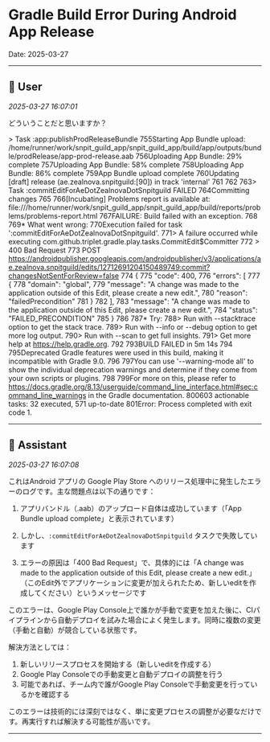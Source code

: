 # Gradle Build Error During Android App Release

Date: 2025-03-27

---

## 👤 User
*2025-03-27 16:07:01*

どういうことだと思いますか？

&gt; Task :app:publishProdReleaseBundle
755Starting App Bundle upload: /home/runner/work/snpit_guild_app/snpit_guild_app/build/app/outputs/bundle/prodRelease/app-prod-release.aab
756Uploading App Bundle: 29% complete
757Uploading App Bundle: 58% complete
758Uploading App Bundle: 86% complete
759App Bundle upload complete
760Updating [draft] release (ae.zealnova.snpitguild:[90]) in track 'internal'
761
762
763&gt; Task :commitEditForAeDotZealnovaDotSnpitguild FAILED
764Committing changes
765
766[Incubating] Problems report is available at: file:///home/runner/work/snpit_guild_app/snpit_guild_app/build/reports/problems/problems-report.html
767FAILURE: Build failed with an exception.
768
769* What went wrong:
770Execution failed for task ':commitEditForAeDotZealnovaDotSnpitguild'.
771&gt; A failure occurred while executing com.github.triplet.gradle.play.tasks.CommitEdit$Committer
772 &gt; 400 Bad Request
773 POST https://androidpublisher.googleapis.com/androidpublisher/v3/applications/ae.zealnova.snpitguild/edits/12712691204150489749:commit?changesNotSentForReview=false
774 {
775 "code": 400,
776 "errors": [
777 {
778 "domain": "global",
779 "message": "A change was made to the application outside of this Edit, please create a new edit.",
780 "reason": "failedPrecondition"
781 }
782 ],
783 "message": "A change was made to the application outside of this Edit, please create a new edit.",
784 "status": "FAILED_PRECONDITION"
785 }
786
787* Try:
788&gt; Run with --stacktrace option to get the stack trace.
789&gt; Run with --info or --debug option to get more log output.
790&gt; Run with --scan to get full insights.
791&gt; Get more help at https://help.gradle.org.
792
793BUILD FAILED in 5m 14s
794
795Deprecated Gradle features were used in this build, making it incompatible with Gradle 9.0.
796
797You can use '--warning-mode all' to show the individual deprecation warnings and determine if they come from your own scripts or plugins.
798
799For more on this, please refer to https://docs.gradle.org/8.13/userguide/command_line_interface.html#sec:command_line_warnings in the Gradle documentation.
800603 actionable tasks: 32 executed, 571 up-to-date
801Error: Process completed with exit code 1.

---

## 🤖 Assistant
*2025-03-27 16:07:08*

これはAndroid アプリの Google Play Store へのリリース処理中に発生したエラーのログです。主な問題点は以下の通りです：

1. アプリバンドル（.aab）のアップロード自体は成功しています（「App Bundle upload complete」と表示されています）

2. しかし、`:commitEditForAeDotZealnovaDotSnpitguild` タスクで失敗しています

3. エラーの原因は「400 Bad Request」で、具体的には「A change was made to the application outside of this Edit, please create a new edit.」（このEdit外でアプリケーションに変更が加えられたため、新しいeditを作成してください）というメッセージです

このエラーは、Google Play Console上で誰かが手動で変更を加えた後に、CIパイプラインから自動デプロイを試みた場合によく発生します。同時に複数の変更（手動と自動）が競合している状態です。

解決方法としては：

1. 新しいリリースプロセスを開始する（新しいeditを作成する）
2. Google Play Consoleでの手動変更と自動デプロイの調整を行う
3. 可能であれば、チーム内で誰がGoogle Play Consoleで手動変更を行っているかを確認する

このエラーは技術的には深刻ではなく、単に変更プロセスの調整が必要なだけです。再実行すれば解決する可能性が高いです。

---

